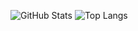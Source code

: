 ![GitHub Stats](https://github-readme-stats.vercel.app/api?username=Nilopahc&show_icons=true&count_private=true&hide=prs&theme=radical)
![Top Langs](https://github-readme-stats.vercel.app/api/top-langs/?username=Nilopahce&layout=compact&langs_count=8&theme=radical)
